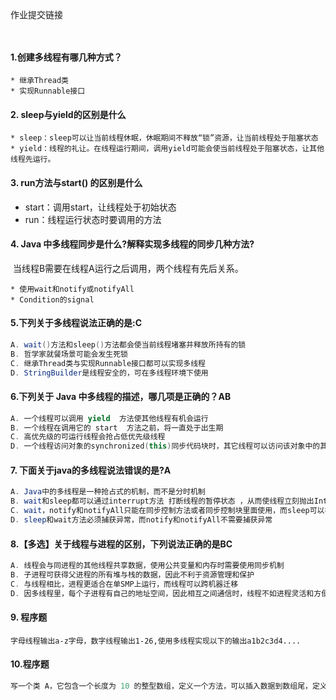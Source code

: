 作业提交链接

```
 
```



#### 1.创建多线程有哪几种方式？

	* 继承Thread类
	* 实现Runnable接口

#### 2. sleep与yield的区别是什么

	* sleep：sleep可以让当前线程休眠，休眠期间不释放“锁”资源，让当前线程处于阻塞状态
	* yield：线程的礼让。在线程运行期间，调用yield可能会使当前线程处于阻塞状态，让其他线程先运行。

#### 3. run方法与start() 的区别是什么

* start：调用start，让线程处于初始状态
* run：线程运行状态时要调用的方法

#### 4. Java 中多线程同步是什么?解释实现多线程的同步几种方法?

​	当线程B需要在线程A运行之后调用，两个线程有先后关系。

	* 使用wait和notify或notifyAll
	* Condition的signal

#### 5.下列关于多线程说法正确的是:C

```java
A. wait()方法和sleep()方法都会使当前线程堵塞并释放所持有的锁
B. 哲学家就餐场景可能会发生死锁
C. 继承Thread类与实现Runnable接口都可以实现多线程
D. StringBuilder是线程安全的，可在多线程环境下使用
```

#### 6.下列关于 Java 中多线程的描述，哪几项是正确的？AB

```java
A. 一个线程可以调用 yield  方法使其他线程有机会运行
B. 一个线程在调用它的 start  方法之前，将一直处于出生期
C. 高优先级的可运行线程会抢占低优先级线程
D. 一个线程访问对象的synchronized(this)同步代码块时，其它线程可以访问该对象中的其它synchronized(this)同步代码块
```

#### 7. 下面关于java的多线程说法错误的是?A

```java
A. Java中的多线程是一种抢占式的机制，而不是分时机制
B. wait和sleep都可以通过interrupt方法 打断线程的暂停状态 ，从而使线程立刻抛出InterruptedException
C. wait，notify和notifyAll只能在同步控制方法或者同步控制块里面使用，而sleep可以在任何地方使用
D. sleep和wait方法必须捕获异常，而notify和notifyAll不需要捕获异常
```

#### 8.【多选】关于线程与进程的区别，下列说法正确的是BC

```java
A. 线程会与同进程的其他线程共享数据，使用公共变量和内存时需要使用同步机制
B. 子进程可获得父进程的所有堆与栈的数据，因此不利于资源管理和保护
C. 与线程相比，进程更适合在单SMP上运行，而线程可以跨机器迁移
D. 因多线程里，每个子进程有自己的地址空间，因此相互之间通信时，线程不如进程灵活和方便
```

#### 9. 程序题

```
字母线程输出a-z字母，数字线程输出1-26,使用多线程实现以下的输出a1b2c3d4....
```

#### 10.程序题

```java
写一个类 A，它包含一个长度为 10 的整型数组，定义一个方法，可以插入数据到数组尾，定义另一个方法，可以取得数组的第一个数据。写一个类，调用 A 的方法插入数据。写一个类，调用 A 的方法得到数据。要求使用多线程。
```

